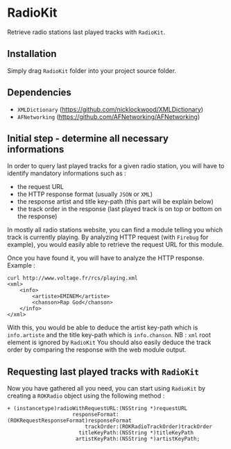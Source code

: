 RadioKit
========

Retrieve radio stations last played tracks with `RadioKit`.

## Installation
Simply drag `RadioKit` folder into your project source folder.

## Dependencies
* `XMLDictionary` (https://github.com/nicklockwood/XMLDictionary)
* `AFNetworking` (https://github.com/AFNetworking/AFNetworking)

## Initial step - determine all necessary informations
In order to query last played tracks for a given radio station, you will have to identify mandatory informations such as :
* the request URL
* the HTTP response format (usually `JSON` or `XML`)
* the response artist and title key-path (this part will be explain below)
* the track order in the response (last played track is on top or bottom on the response)

In mostly all radio stations website, you can find a module telling you which track is currently playing.
By analyzing HTTP request (with `Firebug` for example), you would easily able to retrieve the request URL for this module.

Once you have found it, you will have to analyze the HTTP response.
Example :
```
curl http://www.voltage.fr/rcs/playing.xml
<xml>
	<info>
		<artiste>EMINEM</artiste>
		<chanson>Rap God</chanson>
	</info>
</xml>

```
With this, you would be able to deduce the artist key-path which is `info.artiste` and the title key-path which is `info.chanson`.
NB : `xml` root element is ignored by `RadioKit`
You should also easily deduce the track order by comparing the response with the web module output.

## Requesting last played tracks with `RadioKit`
Now you have gathered all you need, you can start using `RadioKit` by creating a `ROKRadio` object using the following method :
```ios
+ (instancetype)radioWithRequestURL:(NSString *)requestURL
                     responseFormat:(ROKRequestResponseFormat)responseFormat
                         trackOrder:(ROKRadioTrackOrder)trackOrder
                       titleKeyPath:(NSString *)titleKeyPath
                      artistKeyPath:(NSString *)artistKeyPath;
```


